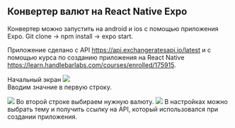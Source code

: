 <h2>Конвертер валют на React Native Expo</h2>

Конвертер можно запустить на android и ios с помощью приложения Expo.
Git clone -> npm install -> expo start.

Приложение сделано с API https://api.exchangeratesapi.io/latest и с помощью курса по созданию приложения на React Native https://learn.handlebarlabs.com/courses/enrolled/175915.

Начальный экран
<img src='https://pp.userapi.com/c851520/v851520776/11a89a/NEUKaURpH-E.jpg'> <br>
Вводим значние в первую строку.

<img src='https://pp.userapi.com/c851120/v851120776/11c349/5jgUy_RinaQ.jpg'>
Во второй строке выбираем нужную валюту.

<img src='https://pp.userapi.com/c852236/v852236776/11e41d/sDV1v8rJVSw.jpg'>
В настройках можно выбрать тему и получить ссылку на API, который использовался при создании приложения.

